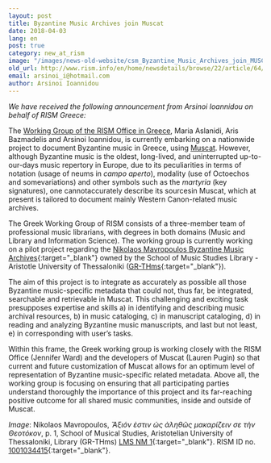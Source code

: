 ```yaml
---
layout: post
title: Byzantine Music Archives join Muscat
date: 2018-04-03
lang: en
post: true
category: new_at_rism
image: "/images/news-old-website/csm_Byzantine_Music_Archives_join_MUSCAT_Seite_2_42a9f3f6c7.jpg"
old_url: http://www.rism.info/en/home/newsdetails/browse/22/article/64/byzantine-music-archives-join-muscat.html
email: arsinoi_i@hotmail.com
author: Arsinoi Ioannidou
---
```


_We have received the following announcement from Arsinoi Ioannidou on behalf of RISM Greece:_

The [Working Group of the RISM Office in Greece](/working-groups.html), Maria Aslanidi, Aris Bazmadelis and Arsinoi Ioannidou, is currently embarking on a nationwide project to document Byzantine music in Greece, using [Muscat](/community/muscat.html). However, although Byzantine music is the oldest, long-lived, and uninterrupted up-to-our-days music repertory in Europe, due to its peculiarities in terms of notation (usage of neums in _campo aperto_), modality (use of Octoechos and somevariations) and other symbols such as the _martyria_ (key signatures), one cannotaccurately describe its sourcesin Muscat, which at present is tailored to document mainly Western Canon-related music archives.

The Greek Working Group of RISM consists of a three-member team of professional music librarians, with degrees in both domains (Music and Library and Information Science). The working group is currently working on a pilot project regarding the [Νikolaos Mavropoulos Byzantine Music Archives](https://sophia.mus.auth.gr/xmlui/handle/123456789/862){:target="_blank"} owned by the School of Music Studies Library - Aristotle University of Thessaloniki ([GR-THms](https://opac.rism.info/search?View=rism&siglum=GR-THms&Language=en){:target="_blank"}).

The aim of this project is to integrate as accurately as possible all those Byzantine music-specific metadata that could not, thus far, be integrated, searchable and retrievable in Muscat. This challenging and exciting task presupposes expertise and skills a) in identifying and describing music archival resources, b) in music cataloging, c) in manuscript cataloging, d) in reading and analyzing Byzantine music manuscripts, and last but not least, e) in corresponding with user’s tasks.

Within this frame, the Greek working group is working closely with the RISM Office (Jennifer Ward) and the developers of Muscat (Lauren Pugin) so that current and future customization of Muscat allows for an optimum level of representation of Byzantine music-specific related metadata. Above all, the working group is focusing on ensuring that all participating parties understand thoroughly the importance of this project and its far-reaching positive outcome for all shared music communities, inside and outside of Muscat.

_Image_: Nikolaos Mavropoulos, _Ἄξιόν ἐστιν ὡς ἀληθῶς μακαρίζειν σε τὴν Θεοτόκον_, p. 1, School of Musical Studies, Aristotelian University of Thessaloniki, Library (GR-THms) [LMS NM 1](http://sophia.mus.auth.gr/xmlui/handle/123456789/867){:target="_blank"}. RISM ID no. [1001034415](https://opac.rism.info/search?id=1001034415&Language=en){:target="_blank"}.
